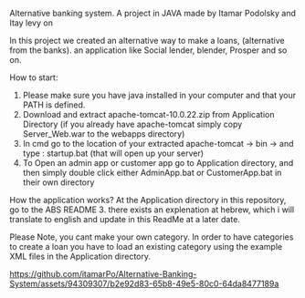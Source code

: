 Alternative banking system. A project in JAVA made by Itamar Podolsky and Itay levy on

In this project we created an alternative way to make a loans, (alternative from the banks). an application like Social lender, blender, Prosper and so on.

How to start:
1. Please make sure you have java installed in your computer and that your PATH is defined. 
2. Download and extract apache-tomcat-10.0.22.zip from Application Directory (if you already have apache-tomcat simply copy Server_Web.war to the webapps directory)
3. In cmd go to the location of your extracted apache-tomcat -> bin -> and type : startup.bat (that will open up your server)
4. To Open an admin app or customer app go to Application directory, and then simply double click either AdminApp.bat or CustomerApp.bat in their own directory

How the application works?
At the Application directory in this repository, go to the ABS README 3. there exists an explenation at hebrew, which i will translate to english and update in this
ReadMe at a later date.

Please Note, you cant make your own category. In order to have categories to create a loan you have to load an existing category using the example XML files in the 
Application directory.




https://github.com/itamarPo/Alternative-Banking-System/assets/94309307/b2e92d83-65b8-49e5-80c0-64da8477189a

